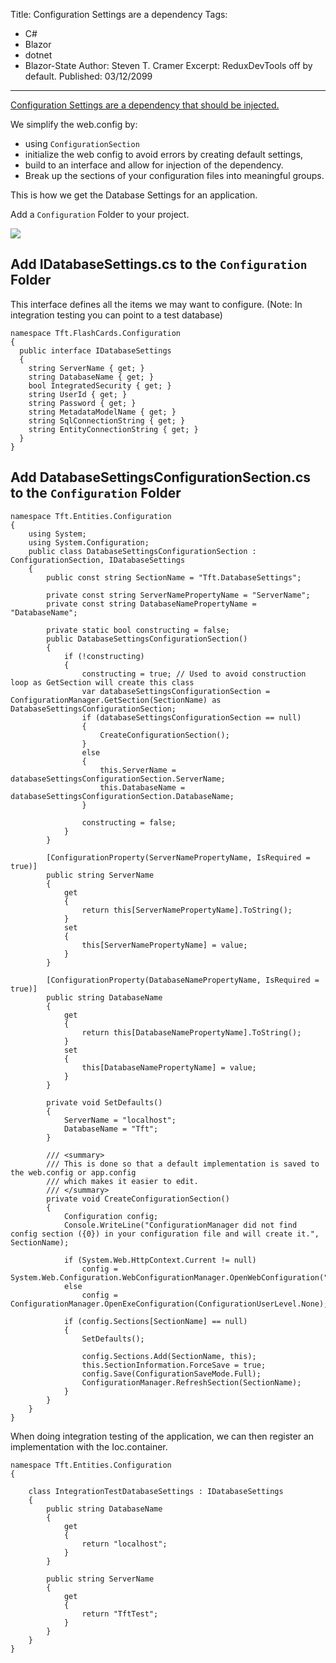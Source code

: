 Title: Configuration Settings are a dependency
Tags: 
  - C# 
  - Blazor 
  - dotnet 
  - Blazor-State
Author: Steven T. Cramer
Excerpt: ReduxDevTools off by default. 
Published: 03/12/2099
---

[Configuration Settings are a dependency that should be injected.](http://www.devtrends.co.uk/blog/configuration-settings-are-a-dependency-that-should-be-injected) 

We simplify the web.config by:

* using `ConfigurationSection`
* initialize the web config to avoid errors by creating default settings, 
* build to an interface and allow for injection of the dependency.
* Break up the sections of your configuration files into meaningful groups.  

This is how we get the Database Settings for an application.

Add a `Configuration` Folder to your project.

![](/content/images/2016/06/ConfigurationFolder.png)

## Add IDatabaseSettings.cs to the `Configuration` Folder

This interface defines all the items we may want to configure.
(Note: In integration testing you can point to a test database)
```
namespace Tft.FlashCards.Configuration
{
  public interface IDatabaseSettings
  {
    string ServerName { get; }
    string DatabaseName { get; }
    bool IntegratedSecurity { get; }
    string UserId { get; }
    string Password { get; }
    string MetadataModelName { get; }
    string SqlConnectionString { get; }
    string EntityConnectionString { get; }
  }
}
```

## Add DatabaseSettingsConfigurationSection.cs to the `Configuration` Folder
```
namespace Tft.Entities.Configuration
{
	using System;
	using System.Configuration;
	public class DatabaseSettingsConfigurationSection : ConfigurationSection, IDatabaseSettings
	{
		public const string SectionName = "Tft.DatabaseSettings";

		private const string ServerNamePropertyName = "ServerName";
		private const string DatabaseNamePropertyName = "DatabaseName";

		private static bool constructing = false; 
		public DatabaseSettingsConfigurationSection()
		{
			if (!constructing)
			{
				constructing = true; // Used to avoid construction loop as GetSection will create this class
				var databaseSettingsConfigurationSection = ConfigurationManager.GetSection(SectionName) as DatabaseSettingsConfigurationSection;
				if (databaseSettingsConfigurationSection == null)
				{
					CreateConfigurationSection();
				}
				else
				{
					this.ServerName = databaseSettingsConfigurationSection.ServerName;
					this.DatabaseName = databaseSettingsConfigurationSection.DatabaseName;
				}

				constructing = false;
			}
		}

		[ConfigurationProperty(ServerNamePropertyName, IsRequired = true)]
		public string ServerName
		{
			get
			{
				return this[ServerNamePropertyName].ToString();
			}
			set
			{
				this[ServerNamePropertyName] = value;
			}
		}

		[ConfigurationProperty(DatabaseNamePropertyName, IsRequired = true)]
		public string DatabaseName
		{
			get
			{
				return this[DatabaseNamePropertyName].ToString();
			}
			set
			{
				this[DatabaseNamePropertyName] = value;
			}
		}

		private void SetDefaults()
		{
			ServerName = "localhost";
			DatabaseName = "Tft";
		}

		/// <summary>
		/// This is done so that a default implementation is saved to the web.config or app.config
		/// which makes it easier to edit.
		/// </summary>
		private void CreateConfigurationSection()
		{
			Configuration config;
			Console.WriteLine("ConfigurationManager did not find config section ({0}) in your configuration file and will create it.", SectionName);
			
			if (System.Web.HttpContext.Current != null)
				config = System.Web.Configuration.WebConfigurationManager.OpenWebConfiguration("~");
			else
				config = ConfigurationManager.OpenExeConfiguration(ConfigurationUserLevel.None);

			if (config.Sections[SectionName] == null)
			{
				SetDefaults();

				config.Sections.Add(SectionName, this);
				this.SectionInformation.ForceSave = true;
				config.Save(ConfigurationSaveMode.Full);
				ConfigurationManager.RefreshSection(SectionName);
			}
		}
	}
}

```

When doing integration testing of the application, we can then register an implementation with the Ioc.container.

```
namespace Tft.Entities.Configuration
{

	class IntegrationTestDatabaseSettings : IDatabaseSettings
	{
		public string DatabaseName
		{
			get
			{
				return "localhost";
			}
		}

		public string ServerName
		{
			get
			{
				return "TftTest";
			}
		}
	}
}

``` 





